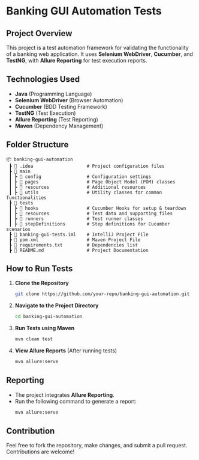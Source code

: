# Banking GUI Automation Tests

## Project Overview
This project is a test automation framework for validating the functionality of a banking web application. It uses **Selenium WebDriver**, **Cucumber**, and **TestNG**, with **Allure Reporting** for test execution reports.

## Technologies Used
- **Java** (Programming Language)
- **Selenium WebDriver** (Browser Automation)
- **Cucumber** (BDD Testing Framework)
- **TestNG** (Test Execution)
- **Allure Reporting** (Test Reporting)
- **Maven** (Dependency Management)

## Folder Structure
```
📦 banking-gui-automation
 ┣ 📂 .idea                    # Project configuration files
 ┣ 📂 main
 ┃ ┣ 📂 config                 # Configuration settings
 ┃ ┣ 📂 pages                  # Page Object Model (POM) classes
 ┃ ┣ 📂 resources              # Additional resources
 ┃ ┣ 📂 utils                  # Utility classes for common functionalities
 ┣ 📂 tests
 ┃ ┣ 📂 hooks                  # Cucumber Hooks for setup & teardown
 ┃ ┣ 📂 resources              # Test data and supporting files
 ┃ ┣ 📂 runners                # Test runner classes
 ┃ ┣ 📂 stepDefinitions        # Step definitions for Cucumber scenarios
 ┣ 📜 banking-gui-tests.iml    # IntelliJ Project File
 ┣ 📜 pom.xml                  # Maven Project File
 ┣ 📜 requirements.txt         # Dependencies list
 ┣ 📜 README.md                # Project Documentation
```

## How to Run Tests
1. **Clone the Repository**
   ```sh
   git clone https://github.com/your-repo/banking-gui-automation.git
   ```
2. **Navigate to the Project Directory**
   ```sh
   cd banking-gui-automation
   ```
3. **Run Tests using Maven**
   ```sh
   mvn clean test
   ```
4. **View Allure Reports** (After running tests)
   ```sh
   mvn allure:serve
   ```

## Reporting
- The project integrates **Allure Reporting**.
- Run the following command to generate a report:
  ```sh
  mvn allure:serve
  ```

## Contribution
Feel free to fork the repository, make changes, and submit a pull request. Contributions are welcome!

